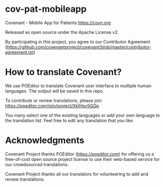 # cov-pat-mobileapp
Covenant - Mobile App for Patients
https://covn.org

Released as open source under the Apache License v2. 

By participating in this project, you agree to our Contributor Agreement (https://github.com/covenantproject/covenant/blob/master/contributor-agreement.txt)

# How to translate Covenant?

We use POEditor to translate Covenant user interface to multiple human languages. The output will be saved in this repo.

To contribute or review translations, please join https://poeditor.com/join/project/XkIHsy5QGp

You many select one of the existing languages or add your own language to the translation list. Feel free to edit any translation that you like. 

# Acknowledgments

Covenant Project thanks POEditor (https://poeditor.com) for offering us a free-of-cost open source project license to use their web-based service for our crowdsourced translations.

Covenant Project thanks all our translators for volunteering to add and review translations.
